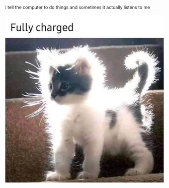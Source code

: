 i tell the computer to do things and sometimes it actually listens to me
<!--START_SECTION:update_image-->
<img src=https://raw.githubusercontent.com/sneakykestrel/sneakykestrel/main/.github/images/fully-charged.jpg height="" width="" align=left alt=kitty />
<!--END_SECTION:update_image-->

